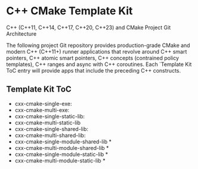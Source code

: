 # C++ CMake Template Kit
C++ (C++11, C++14, C++17, C++20, C++23) and CMake Project Git Architecture

The following project Git repository provides production-grade CMake and modern C++ (C++11+) runner applications
that revolve around C++ smart pointers, C++ atomic smart pointers, C++ concepts (contrained policy templates), C++ ranges
and async with C++ coroutines. Each `Template Kit ToC entry will provide apps that include the preceding C++ constructs.

## Template Kit ToC

- cxx-cmake-single-exe:
- cxx-cmake-multi-exe:
- cxx-cmake-single-static-lib:
- cxx-cmake-multi-static-lib
- cxx-cmake-single-shared-lib:
- cxx-cmake-multi-shared-lib:
- cxx-cmake-single-module-shared-lib *
- cxx-cmake-multi-module-shared-lib *
- cxx-cmake-single-module-static-lib *
- cxx-cmake-multi-module-static-lib *
